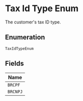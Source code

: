 
# Tax Id Type Enum

The customer's tax ID type.

## Enumeration

`TaxIdTypeEnum`

## Fields

| Name |
|  --- |
| `BRCPF` |
| `BRCNPJ` |

